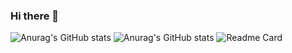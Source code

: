 ### Hi there 👋

<!--
**shinlooker/shinlooker** is a ✨ _special_ ✨ repository because its `README.md` (this file) appears on your GitHub profile.

Here are some ideas to get you started:

- 🔭 I’m currently working on ...
- 🌱 I’m currently learning ...
- 👯 I’m looking to collaborate on ...
- 🤔 I’m looking for help with ...
- 💬 Ask me about ...
- 📫 How to reach me: ...
- 😄 Pronouns: ...
- ⚡ Fun fact: ...
-->
![Anurag's GitHub stats](https://github-readme-stats.vercel.app/api?username=Shinlooker&show_icons=true)
![Anurag's GitHub stats](https://github-readme-stats.vercel.app/api?username=Shinlooker&show_icons=true&theme=radical)
![Readme Card](https://github-readme-stats.vercel.app/api/pin/?username=Shinlooker&repo=SmartCard&theme=radical)
